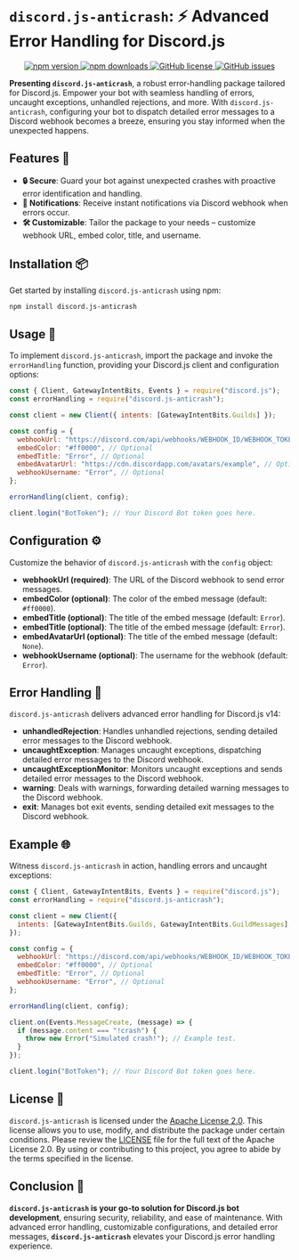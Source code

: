 # `discord.js-anticrash`: ⚡ Advanced Error Handling for Discord.js

<p align="center">
  <a href="https://www.npmjs.com/package/discord.js-anticrash">
    <img src="https://img.shields.io/npm/v/discord.js-anticrash?color=%23ff69b4&label=npm%20version&style=flat-square" alt="npm version">
  </a>
  <a href="https://www.npmjs.com/package/discord.js-anticrash">
    <img src="https://img.shields.io/npm/dt/discord.js-anticrash?color=%233cb371&label=downloads&style=flat-square" alt="npm downloads">
  </a>
  <a href="https://github.com/Alpha5959/discord.js-anticrash/blob/main/LICENSE">
    <img src="https://img.shields.io/github/license/Alpha5959/discord.js-anticrash?color=%23008080&style=flat-square" alt="GitHub license">
  </a>
  <a href="https://github.com/Alpha5959/discord.js-anticrash/issues">
    <img src="https://img.shields.io/github/issues/Alpha5959/discord.js-anticrash?color=%23ff6347&style=flat-square" alt="GitHub issues">
  </a>
</p>

**Presenting `discord.js-anticrash`**, a robust error-handling package tailored for Discord.js. Empower your bot with seamless handling of errors, uncaught exceptions, unhandled rejections, and more. With `discord.js-anticrash`, configuring your bot to dispatch detailed error messages to a Discord webhook becomes a breeze, ensuring you stay informed when the unexpected happens.

## Features 🚀

- **🔒 Secure**: Guard your bot against unexpected crashes with proactive error identification and handling.
- **🔔 Notifications**: Receive instant notifications via Discord webhook when errors occur.
- **🛠 Customizable**: Tailor the package to your needs – customize webhook URL, embed color, title, and username.

## Installation 📦

Get started by installing `discord.js-anticrash` using npm:

```bash
npm install discord.js-anticrash
```

## Usage 🤖

To implement `discord.js-anticrash`, import the package and invoke the `errorHandling` function, providing your Discord.js client and configuration options:

```javascript
const { Client, GatewayIntentBits, Events } = require("discord.js");
const errorHandling = require("discord.js-anticrash");

const client = new Client({ intents: [GatewayIntentBits.Guilds] });

const config = {
  webhookUrl: "https://discord.com/api/webhooks/WEBHOOK_ID/WEBHOOK_TOKEN",
  embedColor: "#ff0000", // Optional
  embedTitle: "Error", // Optional
  embedAvatarUrl: "https://cdn.discordapp.com/avatars/example", // Optional
  webhookUsername: "Error", // Optional
};

errorHandling(client, config);

client.login("BotToken"); // Your Discord Bot token goes here.
```

## Configuration ⚙️

Customize the behavior of `discord.js-anticrash` with the `config` object:

- **webhookUrl (required)**: The URL of the Discord webhook to send error messages.
- **embedColor (optional)**: The color of the embed message (default: `#ff0000`).
- **embedTitle (optional)**: The title of the embed message (default: `Error`).
- **embedTitle (optional)**: The title of the embed message (default: `Error`).
- **embedAvatarUrl (optional)**: The title of the embed message (default: `None`).
- **webhookUsername (optional)**: The username for the webhook (default: `Error`).

## Error Handling 🚨

`discord.js-anticrash` delivers advanced error handling for Discord.js v14:

- **unhandledRejection**: Handles unhandled rejections, sending detailed error messages to the Discord webhook.
- **uncaughtException**: Manages uncaught exceptions, dispatching detailed error messages to the Discord webhook.
- **uncaughtExceptionMonitor**: Monitors uncaught exceptions and sends detailed error messages to the Discord webhook.
- **warning**: Deals with warnings, forwarding detailed warning messages to the Discord webhook.
- **exit**: Manages bot exit events, sending detailed exit messages to the Discord webhook.

## Example 🌐

Witness `discord.js-anticrash` in action, handling errors and uncaught exceptions:

```javascript
const { Client, GatewayIntentBits, Events } = require("discord.js");
const errorHandling = require("discord.js-anticrash");

const client = new Client({
  intents: [GatewayIntentBits.Guilds, GatewayIntentBits.GuildMessages],
});

const config = {
  webhookUrl: "https://discord.com/api/webhooks/WEBHOOK_ID/WEBHOOK_TOKEN", // REQUIRED
  embedColor: "#ff0000", // Optional
  embedTitle: "Error", // Optional
  webhookUsername: "Error", // Optional
};

errorHandling(client, config);

client.on(Events.MessageCreate, (message) => {
  if (message.content === "!crash") {
    throw new Error("Simulated crash!"); // Example test.
  }
});

client.login("BotToken"); // Your Discord Bot token goes here.
```

## License 📜

`discord.js-anticrash` is licensed under the [Apache License 2.0](https://www.apache.org/licenses/LICENSE-2.0). This license allows you to use, modify, and distribute the package under certain conditions.
Please review the [LICENSE](https://github.com/Alpha5959/discord.js-anticrash/blob/main/LICENSE) file for the full text of the Apache License 2.0.
By using or contributing to this project, you agree to abide by the terms specified in the license.

## Conclusion 🎉

**`discord.js-anticrash` is your go-to solution for Discord.js bot development**, ensuring security, reliability, and ease of maintenance. With advanced error handling, customizable configurations, and detailed error messages, **`discord.js-anticrash`** elevates your Discord.js error handling experience.
